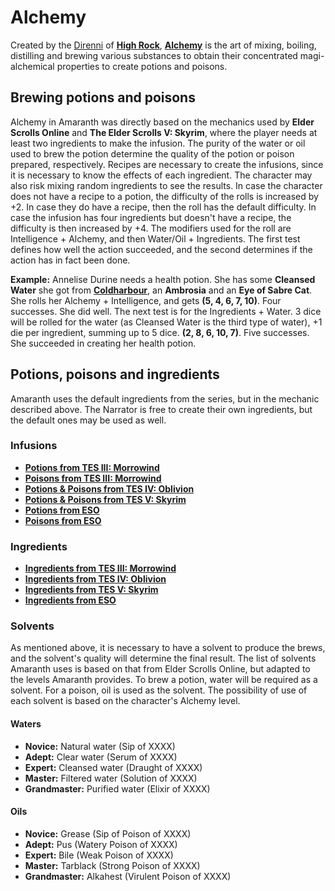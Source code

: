 # Alchemy
Created by the [Direnni](https://uesp.net/wiki/Lore:De_Rerum_Dirennis) of **[High Rock](https://en.uesp.net/wiki/Lore:High_Rock)**, **[Alchemy](https://en.uesp.net/wiki/Lore:Alchemy)** is the art of mixing, boiling, distilling and brewing various substances to obtain their concentrated magi-alchemical properties to create potions and poisons.

## Brewing potions and poisons
Alchemy in Amaranth was directly based on the mechanics used by **Elder Scrolls Online** and **The Elder Scrolls V: Skyrim**, where the player needs at least two ingredients to make the infusion. The purity of the water or oil used to brew the potion determine the quality of the potion or poison prepared, respectively. Recipes are necessary to create the infusions, since it is necessary to know the effects of each ingredient. The character may also risk mixing random ingredients to see the results. In case the character does not have a recipe to a potion, the difficulty of the rolls is increased by +2. In case they do have a recipe, then the roll has the default difficulty. In case the infusion has four ingredients but doesn't have a recipe, the difficulty is then increased by +4. The modifiers used for the roll are Intelligence + Alchemy, and then Water/Oil + Ingredients. The first test defines how well the action succeeded, and the second determines if the action has in fact been done.

**Example:** Annelise Durine needs a health potion. She has some **Cleansed Water** she got from **[Coldharbour](https://en.uesp.net/wiki/Lore:Coldharbour)**, an **Ambrosia** and an **Eye of Sabre Cat**. She rolls her Alchemy + Intelligence, and gets **(5, 4, 6, 7, 10)**. Four successes. She did well. The next test is for the Ingredients + Water. 3 dice will be rolled for the water (as Cleansed Water is the third type of water), +1 die per ingredient, summing up to 5 dice. **(2, 8, 6, 10, 7)**. Five successes. She succeeded in creating her health potion.

## Potions, poisons and ingredients
Amaranth uses the default ingredients from the series, but in the mechanic described above. The Narrator is free to create their own ingredients, but the default ones may be used as well.

### Infusions
- **[Potions from TES III: Morrowind](https://en.uesp.net/wiki/Morrowind:Potions)**
- **[Poisons from TES III: Morrowind](https://en.uesp.net/wiki/Morrowind:Poison)**
- **[Potions & Poisons from TES IV: Oblivion](https://en.uesp.net/wiki/Oblivion:Potions)**
- **[Potions & Poisons from TES V: Skyrim](https://en.uesp.net/wiki/Skyrim:Potions)**
- **[Potions from ESO](https://en.uesp.net/wiki/Online:Potions)**
- **[Poisons from ESO](https://en.uesp.net/wiki/Online:Poisons)**

### Ingredients
- **[Ingredients from TES III: Morrowind](https://en.uesp.net/wiki/Morrowind:Alchemy_Effects)**
- **[Ingredients from TES IV: Oblivion](https://en.uesp.net/wiki/Oblivion:Ingredients)**
- **[Ingredients from TES V: Skyrim](https://en.uesp.net/wiki/Skyrim:Ingredients)**
- **[Ingredients from ESO](https://en.uesp.net/wiki/Online:Alchemy_Ingredients)**

### Solvents
As mentioned above, it is necessary to have a solvent to produce the brews, and the solvent's quality will determine the final result. The list of solvents Amaranth uses is based on that from Elder Scrolls Online, but adapted to the levels Amaranth provides. To brew a potion, water will be required as a solvent. For a poison, oil is used as the solvent. The possibility of use of each solvent is based on the character's Alchemy level.

#### Waters
* **Novice:** Natural water (Sip of XXXX)
* **Adept:** Clear water (Serum of XXXX)
* **Expert:** Cleansed water (Draught of XXXX)
* **Master:** Filtered water (Solution of XXXX)
* **Grandmaster:** Purified water (Elixir of XXXX)

#### Oils
* **Novice:** Grease (Sip of Poison of XXXX)
* **Adept:** Pus (Watery Poison of XXXX)
* **Expert:** Bile (Weak Poison of XXXX)
* **Master:** Tarblack (Strong Poison of XXXX)
* **Grandmaster:** Alkahest (Virulent Poison of XXXX)
